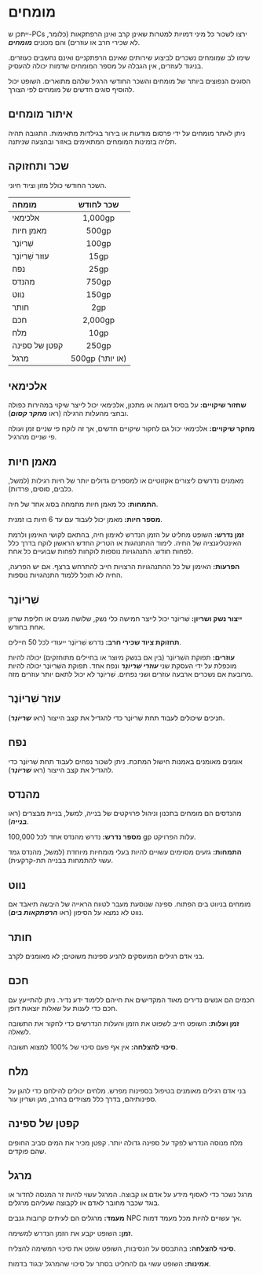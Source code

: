 # מומחים

ייתכן ש-PCs ירצו לשכור כל מיני דמויות למטרות שאינן קרב ואינן הרפתקאות (כלומר, לא שכירי חרב או עוזרים) והם מכונים ***מומחים***.

שימו לב שמומחים נשכרים לביצוע שירותים שאינם הרפתקניים ואינם נחשבים כעוזרים. בניגוד לעוזרים, אין הגבלה על מספר המומחים שדמות יכולה להעסיק.

הסוגים הנפוצים ביותר של מומחים והשכר החודשי הרגיל שלהם מתוארים. השופט יכול להוסיף סוגים חדשים של מומחים לפי הצורך.

## איתור מומחים

ניתן לאתר מומחים על ידי פרסום מודעות או בירור בגילדות מתאימות. התגובה תהיה תלויה בזמינות המומחים המתאימים באזור ובהצעה שניתנה.

## שכר ותחזוקה

השכר החודשי כולל מזון וציוד חיוני.

| מומחה              | שכר לחודש      |
| :----------------- | :-------------: |
| אלכימאי           |     1,000gp     |
| מאמן חיות         |      500gp      |
| שִׁריוֹנֶר         |      100gp      |
| עוזר שִׁריוֹנֶר    |      15gp       |
| נפח               |      25gp       |
| מהנדס             |      750gp      |
| נווט               |      150gp      |
| חותר               |       2gp       |
| חכם               |     2,000gp     |
| מלח               |      10gp       |
| קפטן של ספינה     |      250gp      |
| מרגל               | 500gp (או יותר) |

## אלכימאי

**שחזור שיקויים:** על בסיס דוגמה או מתכון, אלכימאי יכול לייצר שיקוי במהירות כפולה ובחצי מהעלות הרגילה (ראו ***מחקר קסום***).

**מחקר שיקויים:** אלכימאי יכול גם לחקור שיקויים חדשים, אך זה לוקח פי שניים זמן ועולה פי שניים מהרגיל.

## מאמן חיות

מאמנים נדרשים ליצורים אקזוטיים או למספרים גדולים יותר של חיות רגילות (למשל, כלבים, סוסים, פרדות).

**התמחות:** כל מאמן חיות מתמחה בסוג אחד של חיה.

**מספר חיות:** מאמן יכול לעבוד עם עד 6 חיות בו זמנית.

**זמן נדרש:** השופט מחליט על הזמן הנדרש לאימון חיה, בהתאם לקושי האימון ולרמת האינטליגנציה של החיה. לימוד ההתנהגות או הטריק החדש הראשון לוקח בדרך כלל לפחות חודש. התנהגויות נוספות לוקחות לפחות שבועיים כל אחת.

**הפרעות:** האימון של כל ההתנהגויות הרצויות חייב להתרחש ברצף. אם יש הפרעה, החיה לא תוכל ללמוד התנהגויות נוספות.

## שִׁריוֹנֶר

**ייצור נשק ושריון:** שִׁריוֹנֶר יכול לייצר חמישה כלי נשק, שלושה מגנים או חליפת שריון אחת בחודש.

**תחזוקת ציוד שכירי חרב:** נדרש שִׁריוֹנֶר ייעודי לכל 50 חיילים.

**עוזרים:** תפוקת השִׁריוֹנֶר (בין אם בנשק מיוצר או בחיילים מתוחזקים) יכולה להיות מוכפלת על ידי העסקת שני ***עוזרי שִׁריוֹנֶר*** ונפח אחד. תפוקת השִׁריוֹנֶר יכולה להיות מרובעת אם נשכרים ארבעה עוזרים ושני נפחים. שִׁריוֹנֶר לא יכול לתאם יותר עוזרים מזה.

## עוזר שִׁריוֹנֶר

חניכים שיכולים לעבוד תחת שִׁריוֹנֶר כדי להגדיל את קצב הייצור (ראו ***שִׁריוֹנֶר***).

## נפח

אומנים מאומנים באמנות חישול המתכת. ניתן לשכור נפחים לעבוד תחת שִׁריוֹנֶר כדי להגדיל את קצב הייצור (ראו ***שִׁריוֹנֶר***).

## מהנדס

מהנדסים הם מומחים בתכנון וניהול פרויקטים של בנייה, למשל, בניית מבצרים (ראו ***בנייה***).

**מספר נדרש:** נדרש מהנדס אחד לכל 100,000 gp עלות הפרויקט.

**התמחות:** גזעים מסוימים עשויים להיות בעלי מומחיות מיוחדת (למשל, מהנדס גמד עשוי להתמחות בבנייה תת-קרקעית).

## נווט

מומחים בניווט בים הפתוח. ספינה שנוסעת מעבר לטווח הראייה של היבשה תיאבד אם נווט לא נמצא על הסיפון (ראו ***הרפתקאות בים***).

## חותר

בני אדם רגילים המועסקים להניע ספינות משוטים; לא מאומנים לקרב.

## חכם

חכמים הם אנשים נדירים מאוד המקדישים את חייהם ללימוד ידע נדיר. ניתן להתייעץ עם חכם כדי לענות על שאלות יוצאות דופן.

**זמן ועלות:** השופט חייב לשפוט את הזמן והעלות הנדרשים כדי לחקור את התשובה לשאלה.

**סיכוי להצלחה:** אין אף פעם סיכוי של 100% למצוא תשובה.

## מלח

בני אדם רגילים מאומנים בטיפול בספינות מפרש. מלחים יכולים להילחם כדי להגן על ספינותיהם, בדרך כלל מצוידים בחרב, מגן ושריון עור.

## קפטן של ספינה

מלח מנוסה הנדרש לפקד על ספינה גדולה יותר. קפטן מכיר את המים סביב החופים שהם פוקדים.

## מרגל

מרגל נשכר כדי לאסוף מידע על אדם או קבוצה. המרגל עשוי להיות זר המנסה לחדור או בוגד שכבר מחובר לאדם או לקבוצה שעליהם מרגלים.

**מעמד:** מרגלים הם לעיתים קרובות גנבים NPC אך עשויים להיות מכל מעמד דמות.

**זמן:** השופט יקבע את הזמן הנדרש למשימה.

**סיכוי להצלחה:** בהתבסס על הנסיבות, השופט שופט את סיכוי המשימה להצליח.

**אמינות:** השופט עשוי גם להחליט בסתר על סיכוי שהמרגל יבגוד בדמות.